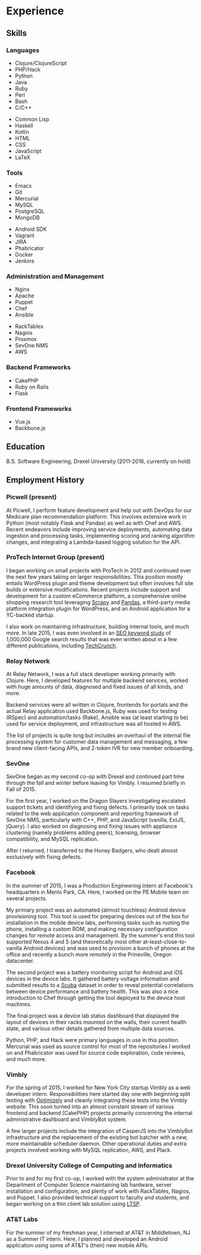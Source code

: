 # Experience

## Skills

### Languages

<div class="row" id="language-list">
<div class="one-half first">
<ul>
<li>Clojure/ClojureScript</li>
<li>PHP/Hack</li>
<li>Python</li>
<li>Java</li>
<li>Ruby</li>
<li>Perl</li>
<li>Bash</li>
<li>C/C++</li>
</ul>
</div>
<div class="one-half">
<ul>
<li>Common Lisp</li>
<li>Haskell</li>
<li>Kotlin</li>
<li>HTML</li>
<li>CSS</li>
<li>JavaScript</li>
<li>LaTeX</li>
</ul>
</div>
</div>

### Tools

<div class="row" id="language-list">
<div class="one-half first">
<ul>
<li>Emacs</li>
<li>Git</li>
<li>Mercurial</li>
<li>MySQL</li>
<li>PostgreSQL</li>
<li>MongoDB</li>
</ul>
</div>
<div class="one-half">
<ul>
<li>Android SDK</li>
<li>Vagrant</li>
<li>JIRA</li>
<li>Phabricator</li>
<li>Docker</li>
<li>Jenkins</li>
</ul>
</div>
</div>

### Administration and Management

<div class="row" id="language-list">
<div class="one-half first">
<ul>
<li>Nginx</li>
<li>Apache</li>
<li>Puppet</li>
<li>Chef</li>
<li>Ansible</li>
</ul>
</div>
<div class="one-half">
<ul>
<li>RackTables</li>
<li>Nagios</li>
<li>Proxmox</li>
<li>SevOne NMS</li>
<li>AWS</li>
</ul>
</div>
</div>

### Backend Frameworks

+ CakePHP
+ Ruby on Rails
+ Flask

### Frontend Frameworks

+ Vue.js
+ Backbone.js

## Education

B.S. Software Engineering, Drexel University (2011-2016, currently on hold)

## Employment History

### Picwell (present)

At Picwell, I perform feature development and help out with DevOps for
our Medicare plan recommendation platform. This involves extensive
work in Python (most notably Flask and Pandas) as well as with Chef
and AWS. Recent endeavors include improving service deployments,
automating data ingestion and processing tasks, implementing scoring
and ranking algorithm changes, and integrating a Lambda-based logging
solution for the API.

### ProTech Internet Group (present)

I began working on small projects with ProTech in 2012 and continued
over the next few years taking on larger responsibilities. This
position mostly entails WordPress plugin and theme development but
often involves full site builds or extensive modifications. Recent
projects include support and development for a custom eCommerce
platform, a comprehensive online shopping research tool
leveraging [Scrapy](https://scrapy.org/)
and [Pandas](http://pandas.pydata.org/), a third-party media platform
integration plugin for WordPress, and an Android application for a
YC-backed startup.

I also work on maintaining infrastructure, building internal tools,
and much more. In late 2015, I was even involved in
an [SEO keyword study](http://backlinko.com/search-engine-ranking) of
1,000,000 Google search results that was even written about in a few
different publications,
including
[TechCrunch](http://techcrunch.com/2016/02/12/study-says-data-driven-seo-might-be-possible/).

### Relay Network

At Relay Network, I was a full stack developer working primarily with
Clojure. Here, I developed features for multiple backend services, worked
with huge amounts of data, diagnosed and fixed issues of all kinds, and
more.

Backend services were all written in Clojure, frontends for portals
and the actual Relay application used Backbone.js, Ruby was used for
testing (RSpec) and automation/tasks (Rake), Ansible was (at least
starting to be) used for service deployment, and infrastructure was
all hosted in AWS.

The list of projects is quite long but includes an overhaul of the
internal file processing system for customer data management and
messaging, a few brand new client-facing APIs, and 2-token IVR for new
member onboarding.

### SevOne

SevOne began as my second co-op with Drexel and continued part time
through the fall and winter before leaving for Vimbly. I resumed briefly
in Fall of 2015.

For the first year, I worked on the Dragon Slayers investigating escalated
support tickets and identifying and fixing defects. I primarily took on tasks
related to the web application component and reporting framework of SevOne NMS,
particularly with C++, PHP, and JavaScript (vanilla, ExtJS, jQuery). I also
worked on diagnosing and fixing issues with appliance clustering (namely
problems adding peers), licensing, browser compatibility, and MySQL replication.

After I returned, I transferred to the Honey Badgers, who dealt almost
exclusively with fixing defects.

### Facebook

In the summer of 2015, I was a Production Engineering intern at
Facebook's headquarters in Menlo Park, CA. Here, I worked on the PE
Mobile team on several projects.

My primary project was an automated (almost touchless) Android device provisioning
tool. This tool is used for preparing devices out of the box for installation in
the mobile device labs, performing tasks such as rooting the phone, installing a
custom ROM, and making necessary configuration changes for remote access and
management. By the summer's end this tool supported Nexus 4 and 5 (and
theoretically most other at-least-close-to-vanilla Android devices) and
was used to provision a bunch of phones at the office and recently a bunch more
*remotely* in the Prineville, Oregon datacenter.

The second project was a battery monitoring script for Android and iOS devices
in the device labs. It gathered battery voltage information and submitted
results to a
[Scuba](https://www.facebook.com/notes/facebook-engineering/under-the-hood-data-diving-with-scuba/10150599692628920/)
dataset in order to reveal potential correlations between device performance and
battery health. This was also a nice introduction to Chef through getting the
tool deployed to the device host machines.

The final project was a device lab status dashboard that displayed the
layout of devices in their racks mounted on the walls, their current
health state, and various other details gathered from multiple data
sources.

Python, PHP, and Hack were primary languages in use in this position. Mercurial
was used as source control for most of the repositories I worked on and Phabricator
was used for source code exploration, code reviews, and much more.

### Vimbly

For the spring of 2015, I worked for New York City startup Vimbly as a web
developer intern. Responsibilities here started day one with beginning
split testing with [Optimizely](https://www.optimizely.com/) and
cleanly integrating these tests into the Vimbly website. This soon
turned into an almost constant stream of various frontend and backend
(CakePHP) projects primarily concerning the internal administrative
dashboard and VimblyBot system.

A few larger projects include the integration of CasperJS into the
VimblyBot infrastructure and the replacement of the existing bot
batcher with a new, more maintainable scheduler daemon. Other operational duties
and extra projects involved working with MySQL replication, AWS, and
Plack.

### Drexel University College of Computing and Informatics

Prior to and for my first co-op, I worked with the system administrator
at the Department of Computer Science maintaining lab hardware, server
installation and configuration, and plenty of work with RackTables,
Nagios, and Puppet. I also provided technical support to faculty and
students, and began working on a thin client lab solution using
[LTSP](http://ltsp.org/).

### AT&T Labs

For the summer of my freshman year, I interned at AT&T in Middletown, NJ
as a Summer IT intern. Here, I planned and developed an Android application
using some of AT&T's (then) new mobile APIs.

